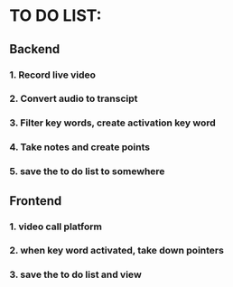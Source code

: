 # TO DO LIST:
## Backend
### 1. Record live video
### 2. Convert audio to transcipt
### 3. Filter key words, create activation key word
### 4. Take notes and create points
### 5. save the to do list to somewhere
## Frontend
### 1. video call platform
### 2. when key word activated, take down pointers
### 3. save the to do list and view
